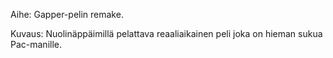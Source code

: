 Aihe: Gapper-pelin remake.

Kuvaus: Nuolinäppäimillä pelattava reaaliaikainen peli joka on hieman sukua Pac-manille.
